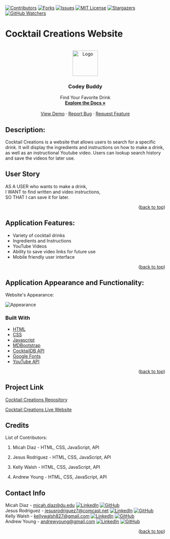 [![Contributors][contributors-shield]][contributors-url]
[![Forks][forks-shield]][forks-url]
[![Issues][issues-shield]][issues-url]
[![MIT License][license-shield]][license-url]
[![Stargazers][stars-shield]][stars-url]
[![GitHub Watchers][github-watchers]][github-watchers-url]

# Cocktail Creations Website

<!-- PROJECT LOGO -->
<br />
<div align="center">
  <a href="https://github.com/JesusRodriguezDev/Cocktail_Creations">
    <img src="assets/Images/webpage.gif" alt="Logo" width="80" height="80">
  </a>

<h3 align="center">Codey Buddy</h3>

  <p align="center">
    Find Your Favorite Drink
    <br />
    <a href="https://github.com/JesusRodriguezDev/Cocktail_Creations"><strong>Explore the Docs »</strong></a>
    <br />
    <br />
    <a href="https://jesusrodriguezdev.github.io/Cocktail_Creations/">View Demo</a>
    ·
    <a href="https://github.com/JesusRodriguezDev/Cocktail_Creations/issues">Report Bug</a>
    ·
    <a href="https://github.com/JesusRodriguezDev/Cocktail_Creations/issues">Request Feature</a>
  </p>
</div>

## Description:

Cocktail Creations is a website that allows users to search for a specific drink. 
It will display the ingredients and instructions on how to make a drink, 
as well as an instructional Youtube video. Users can lookup 
search history and save the videos for later use.

## User Story

AS A USER who wants to make a drink,
<br>
I WANT to find written and video instructions,
<br>
SO THAT I can save it for later.

<p align="right">(<a href="#top">back to top</a>)</p>

## Application Features:

- Variety of cocktail drinks
- Ingredients and Instructions
- YouTube Videos
- Ability to save video links for future use
- Mobile friendly user interface

<p align="right">(<a href="#top">back to top</a>)</p>

## Application Appearance and Functionality:

Website's Appearance:

![Appearance](assets/Images/webpage.gif)

### Built With

- [HTML](https://en.wikipedia.org/wiki/HTML)
- [CSS](https://developer.mozilla.org/en-US/docs/Learn/CSS/First_steps/What_is_CSS)
- [Javascript](https://www.javascript.com)
- [MDBootstrap](https://mdbootstrap.com/)
- [CocktailDB API](https://www.thecocktaildb.com/api.php)
- [Google Fonts](https://fonts.google.com/)
- [YouTube API](https://developers.google.com/youtube/v3/)

<p align="right">(<a href="#top">back to top</a>)</p>

## Project Link

[Cocktail Creations Repository](https://github.com/JesusRodriguezDev/Cocktail_Creations)

[Cocktail Creations Live Website](https://jesusrodriguezdev.github.io/Cocktail_Creations/)

## Credits

List of Contributors:

1. Micah Diaz - HTML, CSS, JavaScript, API

2. Jesus Rodriguez - HTML, CSS, JavaScript, API

3. Kelly Walsh - HTML, CSS, JavaScript, API

4. Andrew Young - HTML, CSS, JavaScript, API

## Contact Info

Micah Diaz - micah.diaz@du.edu [![LinkedIn][linkedin-shield]][linkedin-url-micah] [![GitHub][github-shield]][github-url-micah] </br>
Jesus Rodriguez - jesusrodriguez7@comcast.net [![LinkedIn][linkedin-shield]][linkedin-url-jesus] [![GitHub][github-shield]][github-url-jesus] </br>
Kelly Walsh - kellywalsh827@gmail.com [![LinkedIn][linkedin-shield]][linkedin-url-kelly] [![GitHub][github-shield]][github-url-kelly] </br>
Andrew Young - andrewyoung@gmail.com [![LinkedIn][linkedin-shield]][linkedin-url-andrew] [![GitHub][github-shield]][github-url-andrew]

<p align="right">(<a href="#top">back to top</a>)</p>

<!-- MARKDOWN LINKS & IMAGES -->
<!-- https://www.markdownguide.org/basic-syntax/#reference-style-links -->

[contributors-shield]: https://img.shields.io/github/contributors/JesusRodriguezDev/Cocktail_Creations.svg?style=for-the-badge
[contributors-url]: https://github.com/JesusRodriguezDev/Cocktail_Creations/graphs/contributors
[forks-shield]: https://img.shields.io/github/forks/JesusRodriguezDev/Cocktail_Creations.svg?style=for-the-badge
[forks-url]: https://github.com/JesusRodriguezDev/Cocktail_Creations/network/members
[stars-shield]: https://img.shields.io/github/stars/JesusRodriguezDev/Cocktail_Creations?style=social
[stars-url]: https://github.com/JesusRodriguezDev/Cocktail_Creations/stargazers
[issues-shield]: https://img.shields.io/github/issues/JesusRodriguezDev/Cocktail_Creations.svg?style=for-the-badge
[issues-url]: https://github.com/JesusRodriguezDev/Cocktail_Creations/issues
[license-shield]: https://img.shields.io/github/license/JesusRodriguezDev/Cocktail_Creations.svg?style=for-the-badge
[license-url]: https://github.com/JesusRodriguezDev/Cocktail_Creations/blob/master/LICENSE.txt
[linkedin-shield]: https://img.shields.io/badge/-LinkedIn-black.svg?style=for-the-badge&logo=linkedin&colorB=555
[linkedin-url-micah]: https://www.linkedin.com/in/mdiaz06/
[linkedin-url-jesus]: jesusrodriguez7@comcast.net
[linkedin-url-kelly]: https://www.linkedin.com/in/kellywalsh001/
[linkedin-url-andrew]: https://www.linkedin.com/in/andrew-young-88484a1b3/
[github-shield]: https://img.shields.io/badge/-Github-blueviolet.svg?style=for-the-badge&logo=Github&colorB=555
[github-url-micah]: https://github.com/micsdz
[github-url-jesus]: https://github.com/JesusRodriguezDev
[github-url-kelly]: https://github.com/kemwalsh
[github-url-andrew]: https://github.com/AndrewYoung72
[github-watchers]: https://img.shields.io/github/watchers/JesusRodriguezDev/Cocktail_Creations?style=social
[github-watchers-url]: https://github.com/JesusRodriguezDev/Cocktail_Creations/watchers
